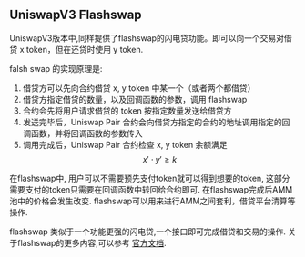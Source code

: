 ## UniswapV3 Flashswap

UniswapV3版本中,同样提供了flashswap的闪电贷功能。即可以向一个交易对借贷 x token，但在还贷时使用 y token.

falsh swap 的实现原理是:

1. 借贷方可以先向合约借贷 x, y token 中某一个（或者两个都借贷）
2. 借贷方指定借贷的数量，以及回调函数的参数，调用 flashswap
3. 合约会先将用户请求借贷的 token 按指定数量发送给借贷方
4. 发送完毕后，Uniswap Pair 合约会向借贷方指定的合约的地址调用指定的回调函数，并将回调函数的参数传入
5. 调用完成后，Uniswap Pair 合约检查 x, y token 余额满足 $$ x′⋅y′≥k $$

在flashswap中, 用户可以不需要预先支付token就可以得到想要的token, 这部分需要支付的token只需要在回调函数中转回给合约即可. 在flashswap完成后AMM池中的价格会发生改变. flashswap可以用来进行AMM之间套利，借贷平台清算等操作.

flashswap 类似于一个功能更强的闪电贷,一个接口即可完成借贷和交易的操作. 关于flashswap的更多内容,可以参考 [官方文档](https://docs.uniswap.org/protocol/guides/flash-integrations/inheritance-constructors).


